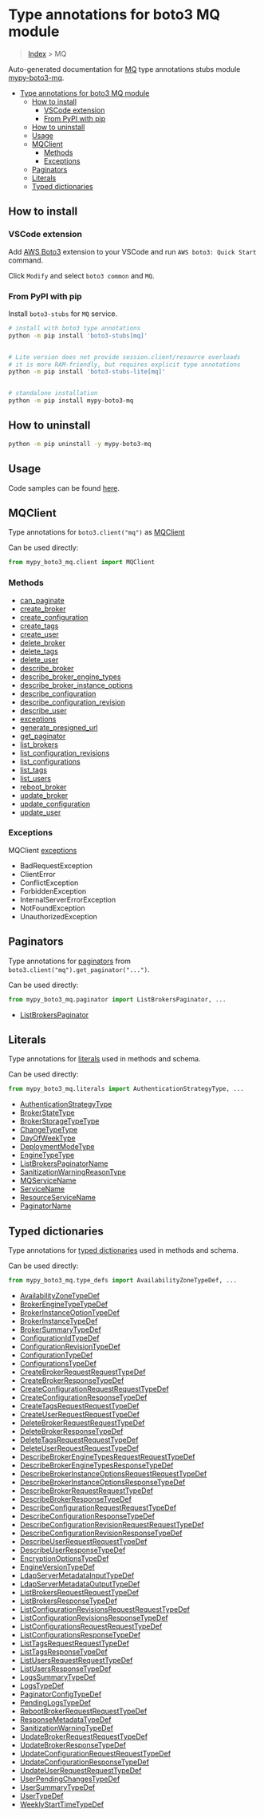 <a id="type-annotations-for-boto3-mq-module"></a>

# Type annotations for boto3 MQ module

> [Index](../README.md) > MQ

Auto-generated documentation for
[MQ](https://boto3.amazonaws.com/v1/documentation/api/latest/reference/services/mq.html#MQ)
type annotations stubs module
[mypy-boto3-mq](https://pypi.org/project/mypy-boto3-mq/).

- [Type annotations for boto3 MQ module](#type-annotations-for-boto3-mq-module)
  - [How to install](#how-to-install)
    - [VSCode extension](#vscode-extension)
    - [From PyPI with pip](#from-pypi-with-pip)
  - [How to uninstall](#how-to-uninstall)
  - [Usage](#usage)
  - [MQClient](#mqclient)
    - [Methods](#methods)
    - [Exceptions](#exceptions)
  - [Paginators](#paginators)
  - [Literals](#literals)
  - [Typed dictionaries](#typed-dictionaries)

<a id="how-to-install"></a>

## How to install

<a id="vscode-extension"></a>

### VSCode extension

Add
[AWS Boto3](https://marketplace.visualstudio.com/items?itemName=Boto3typed.boto3-ide)
extension to your VSCode and run `AWS boto3: Quick Start` command.

Click `Modify` and select `boto3 common` and `MQ`.

<a id="from-pypi-with-pip"></a>

### From PyPI with pip

Install `boto3-stubs` for `MQ` service.

```bash
# install with boto3 type annotations
python -m pip install 'boto3-stubs[mq]'


# Lite version does not provide session.client/resource overloads
# it is more RAM-friendly, but requires explicit type annotations
python -m pip install 'boto3-stubs-lite[mq]'


# standalone installation
python -m pip install mypy-boto3-mq
```

<a id="how-to-uninstall"></a>

## How to uninstall

```bash
python -m pip uninstall -y mypy-boto3-mq
```

<a id="usage"></a>

## Usage

Code samples can be found [here](./usage.md).

<a id="mqclient"></a>

## MQClient

Type annotations for `boto3.client("mq")` as [MQClient](./client.md)

Can be used directly:

```python
from mypy_boto3_mq.client import MQClient
```

<a id="methods"></a>

### Methods

- [can_paginate](./client.md#can_paginate)
- [create_broker](./client.md#create_broker)
- [create_configuration](./client.md#create_configuration)
- [create_tags](./client.md#create_tags)
- [create_user](./client.md#create_user)
- [delete_broker](./client.md#delete_broker)
- [delete_tags](./client.md#delete_tags)
- [delete_user](./client.md#delete_user)
- [describe_broker](./client.md#describe_broker)
- [describe_broker_engine_types](./client.md#describe_broker_engine_types)
- [describe_broker_instance_options](./client.md#describe_broker_instance_options)
- [describe_configuration](./client.md#describe_configuration)
- [describe_configuration_revision](./client.md#describe_configuration_revision)
- [describe_user](./client.md#describe_user)
- [exceptions](./client.md#exceptions)
- [generate_presigned_url](./client.md#generate_presigned_url)
- [get_paginator](./client.md#get_paginator)
- [list_brokers](./client.md#list_brokers)
- [list_configuration_revisions](./client.md#list_configuration_revisions)
- [list_configurations](./client.md#list_configurations)
- [list_tags](./client.md#list_tags)
- [list_users](./client.md#list_users)
- [reboot_broker](./client.md#reboot_broker)
- [update_broker](./client.md#update_broker)
- [update_configuration](./client.md#update_configuration)
- [update_user](./client.md#update_user)

<a id="exceptions"></a>

### Exceptions

MQClient [exceptions](./client.md#exceptions)

- BadRequestException
- ClientError
- ConflictException
- ForbiddenException
- InternalServerErrorException
- NotFoundException
- UnauthorizedException

<a id="paginators"></a>

## Paginators

Type annotations for [paginators](./paginators.md) from
`boto3.client("mq").get_paginator("...")`.

Can be used directly:

```python
from mypy_boto3_mq.paginator import ListBrokersPaginator, ...
```

- [ListBrokersPaginator](./paginators.md#listbrokerspaginator)

<a id="literals"></a>

## Literals

Type annotations for [literals](./literals.md) used in methods and schema.

Can be used directly:

```python
from mypy_boto3_mq.literals import AuthenticationStrategyType, ...
```

- [AuthenticationStrategyType](./literals.md#authenticationstrategytype)
- [BrokerStateType](./literals.md#brokerstatetype)
- [BrokerStorageTypeType](./literals.md#brokerstoragetypetype)
- [ChangeTypeType](./literals.md#changetypetype)
- [DayOfWeekType](./literals.md#dayofweektype)
- [DeploymentModeType](./literals.md#deploymentmodetype)
- [EngineTypeType](./literals.md#enginetypetype)
- [ListBrokersPaginatorName](./literals.md#listbrokerspaginatorname)
- [SanitizationWarningReasonType](./literals.md#sanitizationwarningreasontype)
- [MQServiceName](./literals.md#mqservicename)
- [ServiceName](./literals.md#servicename)
- [ResourceServiceName](./literals.md#resourceservicename)
- [PaginatorName](./literals.md#paginatorname)

<a id="typed-dictionaries"></a>

## Typed dictionaries

Type annotations for [typed dictionaries](./type_defs.md) used in methods and
schema.

Can be used directly:

```python
from mypy_boto3_mq.type_defs import AvailabilityZoneTypeDef, ...
```

- [AvailabilityZoneTypeDef](./type_defs.md#availabilityzonetypedef)
- [BrokerEngineTypeTypeDef](./type_defs.md#brokerenginetypetypedef)
- [BrokerInstanceOptionTypeDef](./type_defs.md#brokerinstanceoptiontypedef)
- [BrokerInstanceTypeDef](./type_defs.md#brokerinstancetypedef)
- [BrokerSummaryTypeDef](./type_defs.md#brokersummarytypedef)
- [ConfigurationIdTypeDef](./type_defs.md#configurationidtypedef)
- [ConfigurationRevisionTypeDef](./type_defs.md#configurationrevisiontypedef)
- [ConfigurationTypeDef](./type_defs.md#configurationtypedef)
- [ConfigurationsTypeDef](./type_defs.md#configurationstypedef)
- [CreateBrokerRequestRequestTypeDef](./type_defs.md#createbrokerrequestrequesttypedef)
- [CreateBrokerResponseTypeDef](./type_defs.md#createbrokerresponsetypedef)
- [CreateConfigurationRequestRequestTypeDef](./type_defs.md#createconfigurationrequestrequesttypedef)
- [CreateConfigurationResponseTypeDef](./type_defs.md#createconfigurationresponsetypedef)
- [CreateTagsRequestRequestTypeDef](./type_defs.md#createtagsrequestrequesttypedef)
- [CreateUserRequestRequestTypeDef](./type_defs.md#createuserrequestrequesttypedef)
- [DeleteBrokerRequestRequestTypeDef](./type_defs.md#deletebrokerrequestrequesttypedef)
- [DeleteBrokerResponseTypeDef](./type_defs.md#deletebrokerresponsetypedef)
- [DeleteTagsRequestRequestTypeDef](./type_defs.md#deletetagsrequestrequesttypedef)
- [DeleteUserRequestRequestTypeDef](./type_defs.md#deleteuserrequestrequesttypedef)
- [DescribeBrokerEngineTypesRequestRequestTypeDef](./type_defs.md#describebrokerenginetypesrequestrequesttypedef)
- [DescribeBrokerEngineTypesResponseTypeDef](./type_defs.md#describebrokerenginetypesresponsetypedef)
- [DescribeBrokerInstanceOptionsRequestRequestTypeDef](./type_defs.md#describebrokerinstanceoptionsrequestrequesttypedef)
- [DescribeBrokerInstanceOptionsResponseTypeDef](./type_defs.md#describebrokerinstanceoptionsresponsetypedef)
- [DescribeBrokerRequestRequestTypeDef](./type_defs.md#describebrokerrequestrequesttypedef)
- [DescribeBrokerResponseTypeDef](./type_defs.md#describebrokerresponsetypedef)
- [DescribeConfigurationRequestRequestTypeDef](./type_defs.md#describeconfigurationrequestrequesttypedef)
- [DescribeConfigurationResponseTypeDef](./type_defs.md#describeconfigurationresponsetypedef)
- [DescribeConfigurationRevisionRequestRequestTypeDef](./type_defs.md#describeconfigurationrevisionrequestrequesttypedef)
- [DescribeConfigurationRevisionResponseTypeDef](./type_defs.md#describeconfigurationrevisionresponsetypedef)
- [DescribeUserRequestRequestTypeDef](./type_defs.md#describeuserrequestrequesttypedef)
- [DescribeUserResponseTypeDef](./type_defs.md#describeuserresponsetypedef)
- [EncryptionOptionsTypeDef](./type_defs.md#encryptionoptionstypedef)
- [EngineVersionTypeDef](./type_defs.md#engineversiontypedef)
- [LdapServerMetadataInputTypeDef](./type_defs.md#ldapservermetadatainputtypedef)
- [LdapServerMetadataOutputTypeDef](./type_defs.md#ldapservermetadataoutputtypedef)
- [ListBrokersRequestRequestTypeDef](./type_defs.md#listbrokersrequestrequesttypedef)
- [ListBrokersResponseTypeDef](./type_defs.md#listbrokersresponsetypedef)
- [ListConfigurationRevisionsRequestRequestTypeDef](./type_defs.md#listconfigurationrevisionsrequestrequesttypedef)
- [ListConfigurationRevisionsResponseTypeDef](./type_defs.md#listconfigurationrevisionsresponsetypedef)
- [ListConfigurationsRequestRequestTypeDef](./type_defs.md#listconfigurationsrequestrequesttypedef)
- [ListConfigurationsResponseTypeDef](./type_defs.md#listconfigurationsresponsetypedef)
- [ListTagsRequestRequestTypeDef](./type_defs.md#listtagsrequestrequesttypedef)
- [ListTagsResponseTypeDef](./type_defs.md#listtagsresponsetypedef)
- [ListUsersRequestRequestTypeDef](./type_defs.md#listusersrequestrequesttypedef)
- [ListUsersResponseTypeDef](./type_defs.md#listusersresponsetypedef)
- [LogsSummaryTypeDef](./type_defs.md#logssummarytypedef)
- [LogsTypeDef](./type_defs.md#logstypedef)
- [PaginatorConfigTypeDef](./type_defs.md#paginatorconfigtypedef)
- [PendingLogsTypeDef](./type_defs.md#pendinglogstypedef)
- [RebootBrokerRequestRequestTypeDef](./type_defs.md#rebootbrokerrequestrequesttypedef)
- [ResponseMetadataTypeDef](./type_defs.md#responsemetadatatypedef)
- [SanitizationWarningTypeDef](./type_defs.md#sanitizationwarningtypedef)
- [UpdateBrokerRequestRequestTypeDef](./type_defs.md#updatebrokerrequestrequesttypedef)
- [UpdateBrokerResponseTypeDef](./type_defs.md#updatebrokerresponsetypedef)
- [UpdateConfigurationRequestRequestTypeDef](./type_defs.md#updateconfigurationrequestrequesttypedef)
- [UpdateConfigurationResponseTypeDef](./type_defs.md#updateconfigurationresponsetypedef)
- [UpdateUserRequestRequestTypeDef](./type_defs.md#updateuserrequestrequesttypedef)
- [UserPendingChangesTypeDef](./type_defs.md#userpendingchangestypedef)
- [UserSummaryTypeDef](./type_defs.md#usersummarytypedef)
- [UserTypeDef](./type_defs.md#usertypedef)
- [WeeklyStartTimeTypeDef](./type_defs.md#weeklystarttimetypedef)
